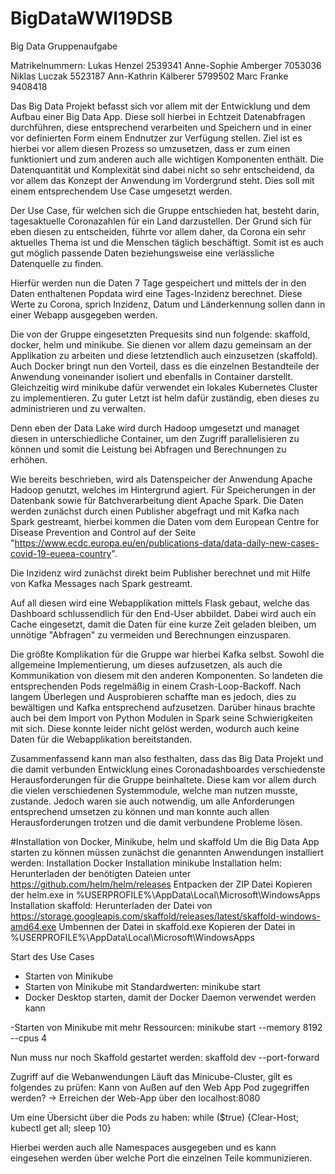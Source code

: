 # BigDataWWI19DSB
Big Data Gruppenaufgabe 
 
Matrikelnummern:
Lukas Henzel			2539341
Anne-Sophie Amberger	7053036
Niklas Luczak			5523187
Ann-Kathrin Kälberer		5799502
Marc Franke			9408418

Das Big Data Projekt befasst sich vor allem mit der Entwicklung und dem Aufbau einer Big Data App. Diese soll hierbei in Echtzeit Datenabfragen durchführen, diese entsprechend verarbeiten und Speichern und in einer vor definierten Form einem Endnutzer zur Verfügung stellen.
Ziel ist es hierbei vor allem diesen Prozess so umzusetzen, dass er zum einen funktioniert und zum anderen auch alle wichtigen Komponenten enthält. Die Datenquantität und Komplexität sind dabei nicht so sehr entscheidend, da vor allem das Konzept der Anwendung im Vordergrund steht. Dies soll mit einem entsprechendem Use Case umgesetzt werden.
 
Der Use Case, für welchen sich die Gruppe entschieden hat, besteht darin, tagesaktuelle Coronazahlen für ein Land darzustellen. Der Grund sich für eben diesen zu entscheiden, führte vor allem daher, da Corona ein sehr aktuelles Thema ist und die Menschen täglich beschäftigt. Somit ist es auch gut möglich passende Daten beziehungsweise eine verlässliche Datenquelle zu finden.
 
Hierfür werden nun die Daten 7 Tage gespeichert und mittels der in den Daten enthaltenen Popdata wird eine Tages-Inzidenz berechnet.
Diese Werte zu Corona, sprich Inzidenz, Datum und Länderkennung sollen dann in einer Webapp ausgegeben werden.
 
Die von der Gruppe eingesetzten Prequesits sind nun folgende:  skaffold, docker, helm und minikube. Sie dienen vor allem dazu gemeinsam an der Applikation zu arbeiten und diese letztendlich auch einzusetzen (skaffold). Auch Docker bringt nun den Vorteil, dass es die einzelnen Bestandteile der Anwendung voneinander isoliert und ebenfalls in Container darstellt. Gleichzeitig wird minikube dafür verwendet ein lokales Kubernetes Cluster zu implementieren.  Zu guter Letzt ist helm dafür zuständig, eben dieses zu administrieren und zu verwalten.
 
Denn eben der Data Lake wird durch Hadoop umgesetzt und managet diesen in unterschiedliche Container, um den Zugriff parallelisieren zu können und somit die Leistung bei Abfragen und Berechnungen zu erhöhen.
 
Wie bereits beschrieben, wird als Datenspeicher der Anwendung Apache Hadoop genutzt, welches im Hintergrund agiert. Für Speicherungen in der Datenbank sowie für Batchverarbeitung dient Apache Spark. Die Daten werden zunächst durch einen Publisher abgefragt und mit Kafka nach Spark gestreamt, hierbei kommen die Daten vom dem European Centre for Disease Prevention and Control auf der Seite "https://www.ecdc.europa.eu/en/publications-data/data-daily-new-cases-covid-19-eueea-country".

Die Inzidenz wird zunächst direkt beim Publisher berechnet und mit Hilfe von Kafka Messages nach Spark gestreamt.
 
Auf all diesen wird eine Webapplikation mittels Flask gebaut, welche das Dashboard schlussendlich für den End-User abbildet. Dabei wird auch ein Cache eingesetzt, damit die Daten für eine kurze Zeit geladen bleiben, um unnötige "Abfragen" zu vermeiden und Berechnungen einzusparen.
 
 
Die größte Komplikation für die Gruppe war hierbei Kafka selbst. Sowohl die allgemeine Implementierung, um dieses aufzusetzen, als auch die Kommunikation von diesem mit den anderen Komponenten. So landeten die entsprechenden Pods regelmäßig in einem Crash-Loop-Backoff. Nach langem Überlegen und Ausprobieren schaffte man es jedoch, dies zu bewältigen und Kafka entsprechend aufzusetzen.
Darüber hinaus brachte auch bei dem Import von Python Modulen in Spark seine Schwierigkeiten mit sich. Diese konnte leider nicht gelöst werden, wodurch auch keine Daten für die Webapplikation bereitstanden. 
 
Zusammenfassend kann man also festhalten, dass das Big Data Projekt und die damit verbunden Entwicklung eines Coronadashboardes verschiedenste Herausforderungen für die Gruppe beinhaltete. Diese kam vor allem durch die vielen verschiedenen Systemmodule, welche man nutzen musste, zustande. Jedoch waren sie auch notwendig, um alle Anforderungen entsprechend umsetzen zu können und man konnte auch allen Herausforderungen trotzen und die damit verbundene Probleme lösen.

#Installation von Docker, Minikube, helm und skaffold
Um die Big Data App starten zu können müssen zunächst die genannten Anwendungen installiert werden:
Installation Docker
Installation minikube
Installation helm:
Herunterladen der benötigten Dateien unter  https://github.com/helm/helm/releases
Entpacken der ZIP Datei
Kopieren der helm.exe in %USERPROFILE%\AppData\Local\Microsoft\WindowsApps
Installation skaffold:
Herunterladen der Datei von https://storage.googleapis.com/skaffold/releases/latest/skaffold-windows-amd64.exe
Umbennen der Datei in skaffold.exe
Kopieren der Datei in %USERPROFILE%\AppData\Local\Microsoft\WindowsApps
 
Start des Use Cases
- Starten von Minikube
- Starten von Minikube mit Standardwerten: minikube start
- Docker Desktop starten, damit der Docker Daemon verwendet werden kann

-Starten von Minikube mit mehr Ressourcen: minikube start --memory 8192 --cpus 4 

Nun muss nur noch Skaffold gestartet werden:
skaffold dev --port-forward
 
Zugriff auf die Webanwendungen
Läuft das Minicube-Cluster, gilt es folgendes zu prüfen:
Kann von Außen auf den Web App Pod zugegriffen werden? -> Erreichen der Web-App über den localhost:8080

Um eine Übersicht über die Pods zu haben:
while ($true) {Clear-Host; kubectl get all; sleep 10}

Hierbei werden auch alle Namespaces ausgegeben und es kann eingesehen werden über welche Port die einzelnen Teile kommunizieren.
